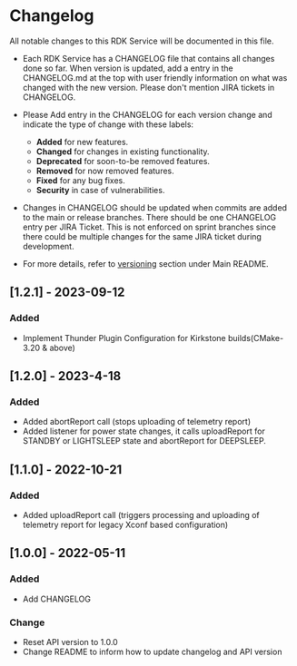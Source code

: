 # Changelog

All notable changes to this RDK Service will be documented in this file.

* Each RDK Service has a CHANGELOG file that contains all changes done so far. When version is updated, add a entry in the CHANGELOG.md at the top with user friendly information on what was changed with the new version. Please don't mention JIRA tickets in CHANGELOG. 

* Please Add entry in the CHANGELOG for each version change and indicate the type of change with these labels:
    * **Added** for new features.
    * **Changed** for changes in existing functionality.
    * **Deprecated** for soon-to-be removed features.
    * **Removed** for now removed features.
    * **Fixed** for any bug fixes.
    * **Security** in case of vulnerabilities.

* Changes in CHANGELOG should be updated when commits are added to the main or release branches. There should be one CHANGELOG entry per JIRA Ticket. This is not enforced on sprint branches since there could be multiple changes for the same JIRA ticket during development. 

* For more details, refer to [versioning](https://github.com/rdkcentral/rdkservices#versioning) section under Main README.

## [1.2.1] - 2023-09-12
### Added
- Implement Thunder Plugin Configuration for Kirkstone builds(CMake-3.20 & above)

## [1.2.0] - 2023-4-18
### Added
- Added abortReport call (stops uploading of telemetry report)
- Added listener for power state changes, it calls uploadReport for STANDBY or LIGHTSLEEP state and abortReport for DEEPSLEEP.

## [1.1.0] - 2022-10-21
### Added
- Added uploadReport call (triggers processing and uploading of telemetry report for legacy Xconf based configuration)

## [1.0.0] - 2022-05-11
### Added
- Add CHANGELOG

### Change
- Reset API version to 1.0.0
- Change README to inform how to update changelog and API version
